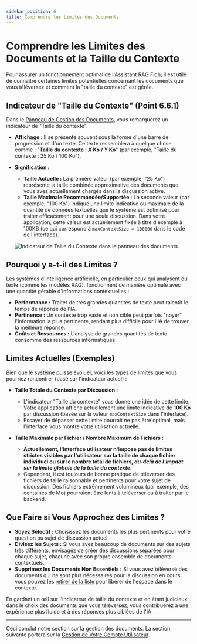 ```yaml
---
sidebar_position: 6
title: Comprendre les Limites des Documents
---
```


# Comprendre les Limites des Documents et la Taille du Contexte

Pour assurer un fonctionnement optimal de l'Assistant RAG Fiqh, il est utile de connaître certaines limites potentielles concernant les documents que vous téléversez et comment la "taille du contexte" est gérée.

## Indicateur de "Taille du Contexte" (Point 6.6.1)

Dans le [Panneau de Gestion des Documents](../interface-overview/document-management-pane.md), vous remarquerez un indicateur de "Taille du contexte".

* **Affichage :** Il se présente souvent sous la forme d'une barre de progression et d'un texte. Ce texte ressemblera à quelque chose comme : "**Taille du contexte : _X_ Ko / _Y_ Ko**" (par exemple, "Taille du contexte : 25 Ko / 100 Ko").
* **Signification :**
    * **Taille Actuelle :** La première valeur (par exemple, "25 Ko") représente la taille combinée approximative des documents que vous avez actuellement chargés dans la discussion active.
    * **Taille Maximale Recommandée/Supportée :** La seconde valeur (par exemple, "100 Ko") indique une limite indicative ou maximale de la quantité de données textuelles que le système est optimisé pour traiter efficacement pour une seule discussion. Dans votre application, cette valeur est actuellement fixée à titre d'exemple à 100KB (ce qui correspond à `maxContextSize = 100000` dans le code de l'interface).
    
    ![Indicateur de Taille du Contexte dans le panneau des documents](/img/screenshot-document-context-size.png) 

## Pourquoi y a-t-il des Limites ?

Les systèmes d'intelligence artificielle, en particulier ceux qui analysent du texte (comme les modèles RAG), fonctionnent de manière optimale avec une quantité gérable d'informations contextuelles :

* **Performance :** Traiter de très grandes quantités de texte peut ralentir le temps de réponse de l'IA.
* **Pertinence :** Un contexte trop vaste et non ciblé peut parfois "noyer" l'information la plus pertinente, rendant plus difficile pour l'IA de trouver la meilleure réponse.
* **Coûts et Ressources :** L'analyse de grandes quantités de texte consomme des ressources informatiques.

## Limites Actuelles (Exemples)

Bien que le système puisse évoluer, voici les types de limites que vous pourriez rencontrer (basé sur l'indicateur actuel) :

* **Taille Totale du Contexte par Discussion :**
    * L'indicateur "Taille du contexte" vous donne une idée de cette limite. Votre application affiche actuellement une limite indicative de **100 Ko** par discussion (basée sur la valeur `maxContextSize` dans l'interface).
    * Essayer de dépasser cette limite pourrait ne pas être optimal, mais l'interface vous montre votre utilisation actuelle.

* **Taille Maximale par Fichier / Nombre Maximum de Fichiers :**
    * **Actuellement, l'interface utilisateur n'impose pas de limites strictes visibles par l'utilisateur sur la taille de chaque fichier individuel ou sur le nombre total de fichiers, *au-delà de l'impact sur la limite globale de la taille du contexte*.**
    * Cependant, il est toujours de bonne pratique de téléverser des fichiers de taille raisonnable et pertinents pour votre sujet de discussion. Des fichiers extrêmement volumineux (par exemple, des centaines de Mo) pourraient être lents à téléverser ou à traiter par le backend.

## Que Faire si Vous Approchez des Limites ?

* **Soyez Sélectif :** Choisissez les documents les plus pertinents pour votre question ou sujet de discussion actuel.
* **Divisez les Sujets :** Si vous avez beaucoup de documents sur des sujets très différents, envisagez de [créer des discussions séparées](../conversations/starting-new.md) pour chaque sujet, chacune avec son propre ensemble de documents contextuels.
* **Supprimez les Documents Non Essentiels :** Si vous avez téléversé des documents qui ne sont plus nécessaires pour la discussion en cours, vous pouvez les [retirer de la liste](./deleting-documents.md) pour libérer de l'espace dans le contexte.

En gardant un œil sur l'indicateur de taille du contexte et en étant judicieux dans le choix des documents que vous téléversez, vous contribuerez à une expérience plus fluide et à des réponses plus ciblées de l'IA.

---

Ceci conclut notre section sur la gestion des documents. La section suivante portera sur la [Gestion de Votre Compte Utilisateur](../account/logging-out.md).